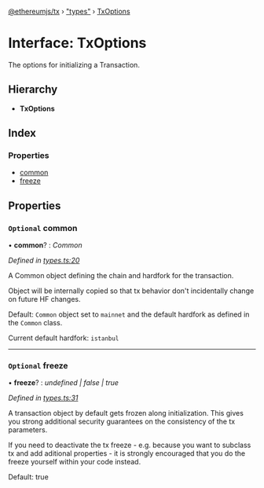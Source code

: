 [@ethereumjs/tx](../README.md) › ["types"](../modules/_types_.md) › [TxOptions](_types_.txoptions.md)

# Interface: TxOptions

The options for initializing a Transaction.

## Hierarchy

* **TxOptions**

## Index

### Properties

* [common](_types_.txoptions.md#optional-common)
* [freeze](_types_.txoptions.md#optional-freeze)

## Properties

### `Optional` common

• **common**? : *Common*

*Defined in [types.ts:20](https://github.com/ethereumjs/ethereumjs-monorepo/blob/master/packages/tx/src/types.ts#L20)*

A Common object defining the chain and hardfork for the transaction.

Object will be internally copied so that tx behavior don't incidentally
change on future HF changes.

Default: `Common` object set to `mainnet` and the default hardfork as defined in the `Common` class.

Current default hardfork: `istanbul`

___

### `Optional` freeze

• **freeze**? : *undefined | false | true*

*Defined in [types.ts:31](https://github.com/ethereumjs/ethereumjs-monorepo/blob/master/packages/tx/src/types.ts#L31)*

A transaction object by default gets frozen along initialization. This gives you
strong additional security guarantees on the consistency of the tx parameters.

If you need to deactivate the tx freeze - e.g. because you want to subclass tx and
add aditional properties - it is strongly encouraged that you do the freeze yourself
within your code instead.

Default: true

